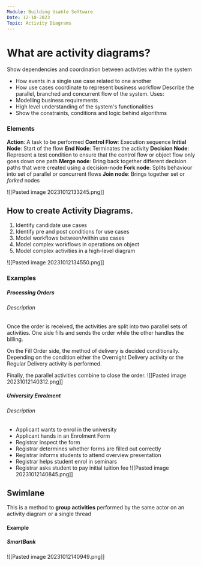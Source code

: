 ```yaml
---
Module: Building Usable Software
Date: 12-10-2023
Topic: Activity Diagrams
---
```

# What are activity diagrams?
Show dependencies and coordination between activities within the system
- How events in a single use case related to one another
- How use cases coordinate to represent business workflow
Describe the parallel, branched and concurrent flow of the system. Uses:
- Modelling business requirements
- High level understanding of the system's functionalities
- Show the constraints, conditions and logic behind algorithms
### Elements
**Action**: A task to be performed
**Control Flow**: Execution sequence
**Initial Node**: Start of the flow
**End Node**: Terminates the activity
**Decision Node**: Represent a test condition to ensure that the control flow or object flow only goes down one path
**Merge node**: Bring back together different decision paths that were created using a decision-node
**Fork node**: Splits behaviour into set of parallel or concurrent flows
**Join node**: Brings together set or *forked* nodes

![[Pasted image 20231012133245.png]]

## How to create Activity Diagrams.
1. Identify candidate use cases
2. Identify pre and post conditions for use cases
3. Model workflows between/within use cases
4. Model complex workflows in operations on object
5. Model complex activities in a high-level diagram

![[Pasted image 20231012134550.png]]
### Examples
##### Processing Orders
###### Description
Once the order is received, the activities are split into two parallel sets of activities. One side fills and sends the order while the other handles the billing.

On the Fill Order side, the method of delivery is decided conditionally. Depending on the condition either the Overnight Delivery activity or the Regular Delivery activity is performed.

Finally, the parallel activities combine to close the order.
![[Pasted image 20231012140312.png]]

##### University Enrolment
###### Description
- Applicant wants to enrol in the university
- Applicant hands in an Enrolment Form
- Registrar inspect the form
- Registrar determines whether forms are filled out correctly
- Registrar informs students to attend overview presentation
- Registrar helps student enrol in seminars
- Registrar asks student to pay initial tuition fee
![[Pasted image 20231012140845.png]]

## Swimlane
This is a method to **group activities** performed by the same actor on an activity diagram or a single thread
#### Example
##### SmartBank
![[Pasted image 20231012140949.png]]

